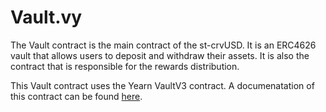 <h1>Vault.vy</h1>

The Vault contract is the main contract of the st-crvUSD. It is an ERC4626 vault that allows users to deposit and withdraw their assets. It is also the contract that is responsible for the rewards distribution.

This Vault contract uses the Yearn VaultV3 contract. A documenatation of this contract can be found [here](https://docs.yearn.fi/developers/smart-contracts/V3/VaultV3).